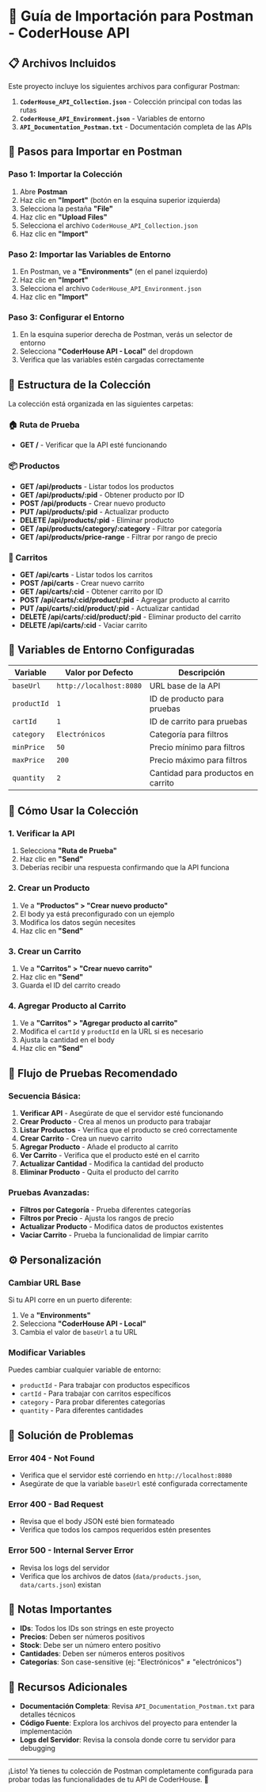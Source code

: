 # 🚀 Guía de Importación para Postman - CoderHouse API

## 📋 Archivos Incluidos

Este proyecto incluye los siguientes archivos para configurar Postman:

1. **`CoderHouse_API_Collection.json`** - Colección principal con todas las rutas
2. **`CoderHouse_API_Environment.json`** - Variables de entorno
3. **`API_Documentation_Postman.txt`** - Documentación completa de las APIs

## 🔧 Pasos para Importar en Postman

### Paso 1: Importar la Colección

1. Abre **Postman**
2. Haz clic en **"Import"** (botón en la esquina superior izquierda)
3. Selecciona la pestaña **"File"**
4. Haz clic en **"Upload Files"**
5. Selecciona el archivo `CoderHouse_API_Collection.json`
6. Haz clic en **"Import"**

### Paso 2: Importar las Variables de Entorno

1. En Postman, ve a **"Environments"** (en el panel izquierdo)
2. Haz clic en **"Import"**
3. Selecciona el archivo `CoderHouse_API_Environment.json`
4. Haz clic en **"Import"**

### Paso 3: Configurar el Entorno

1. En la esquina superior derecha de Postman, verás un selector de entorno
2. Selecciona **"CoderHouse API - Local"** del dropdown
3. Verifica que las variables estén cargadas correctamente

## 📁 Estructura de la Colección

La colección está organizada en las siguientes carpetas:

### 🏠 Ruta de Prueba
- **GET /** - Verificar que la API esté funcionando

### 📦 Productos
- **GET /api/products** - Listar todos los productos
- **GET /api/products/:pid** - Obtener producto por ID
- **POST /api/products** - Crear nuevo producto
- **PUT /api/products/:pid** - Actualizar producto
- **DELETE /api/products/:pid** - Eliminar producto
- **GET /api/products/category/:category** - Filtrar por categoría
- **GET /api/products/price-range** - Filtrar por rango de precio

### 🛒 Carritos
- **GET /api/carts** - Listar todos los carritos
- **POST /api/carts** - Crear nuevo carrito
- **GET /api/carts/:cid** - Obtener carrito por ID
- **POST /api/carts/:cid/product/:pid** - Agregar producto al carrito
- **PUT /api/carts/:cid/product/:pid** - Actualizar cantidad
- **DELETE /api/carts/:cid/product/:pid** - Eliminar producto del carrito
- **DELETE /api/carts/:cid** - Vaciar carrito

## 🔧 Variables de Entorno Configuradas

| Variable | Valor por Defecto | Descripción |
|----------|-------------------|-------------|
| `baseUrl` | `http://localhost:8080` | URL base de la API |
| `productId` | `1` | ID de producto para pruebas |
| `cartId` | `1` | ID de carrito para pruebas |
| `category` | `Electrónicos` | Categoría para filtros |
| `minPrice` | `50` | Precio mínimo para filtros |
| `maxPrice` | `200` | Precio máximo para filtros |
| `quantity` | `2` | Cantidad para productos en carrito |

## 🚀 Cómo Usar la Colección

### 1. Verificar la API
1. Selecciona **"Ruta de Prueba"**
2. Haz clic en **"Send"**
3. Deberías recibir una respuesta confirmando que la API funciona

### 2. Crear un Producto
1. Ve a **"Productos" > "Crear nuevo producto"**
2. El body ya está preconfigurado con un ejemplo
3. Modifica los datos según necesites
4. Haz clic en **"Send"**

### 3. Crear un Carrito
1. Ve a **"Carritos" > "Crear nuevo carrito"**
2. Haz clic en **"Send"**
3. Guarda el ID del carrito creado

### 4. Agregar Producto al Carrito
1. Ve a **"Carritos" > "Agregar producto al carrito"**
2. Modifica el `cartId` y `productId` en la URL si es necesario
3. Ajusta la cantidad en el body
4. Haz clic en **"Send"**

## 🔄 Flujo de Pruebas Recomendado

### Secuencia Básica:
1. **Verificar API** - Asegúrate de que el servidor esté funcionando
2. **Crear Producto** - Crea al menos un producto para trabajar
3. **Listar Productos** - Verifica que el producto se creó correctamente
4. **Crear Carrito** - Crea un nuevo carrito
5. **Agregar Producto** - Añade el producto al carrito
6. **Ver Carrito** - Verifica que el producto esté en el carrito
7. **Actualizar Cantidad** - Modifica la cantidad del producto
8. **Eliminar Producto** - Quita el producto del carrito

### Pruebas Avanzadas:
- **Filtros por Categoría** - Prueba diferentes categorías
- **Filtros por Precio** - Ajusta los rangos de precio
- **Actualizar Producto** - Modifica datos de productos existentes
- **Vaciar Carrito** - Prueba la funcionalidad de limpiar carrito

## ⚙️ Personalización

### Cambiar URL Base
Si tu API corre en un puerto diferente:
1. Ve a **"Environments"**
2. Selecciona **"CoderHouse API - Local"**
3. Cambia el valor de `baseUrl` a tu URL

### Modificar Variables
Puedes cambiar cualquier variable de entorno:
- `productId` - Para trabajar con productos específicos
- `cartId` - Para trabajar con carritos específicos
- `category` - Para probar diferentes categorías
- `quantity` - Para diferentes cantidades

## 🐛 Solución de Problemas

### Error 404 - Not Found
- Verifica que el servidor esté corriendo en `http://localhost:8080`
- Asegúrate de que la variable `baseUrl` esté configurada correctamente

### Error 400 - Bad Request
- Revisa que el body JSON esté bien formateado
- Verifica que todos los campos requeridos estén presentes

### Error 500 - Internal Server Error
- Revisa los logs del servidor
- Verifica que los archivos de datos (`data/products.json`, `data/carts.json`) existan

## 📝 Notas Importantes

- **IDs**: Todos los IDs son strings en este proyecto
- **Precios**: Deben ser números positivos
- **Stock**: Debe ser un número entero positivo
- **Cantidades**: Deben ser números enteros positivos
- **Categorías**: Son case-sensitive (ej: "Electrónicos" ≠ "electrónicos")

## 🔗 Recursos Adicionales

- **Documentación Completa**: Revisa `API_Documentation_Postman.txt` para detalles técnicos
- **Código Fuente**: Explora los archivos del proyecto para entender la implementación
- **Logs del Servidor**: Revisa la consola donde corre tu servidor para debugging

---

¡Listo! Ya tienes tu colección de Postman completamente configurada para probar todas las funcionalidades de tu API de CoderHouse. 🎉

